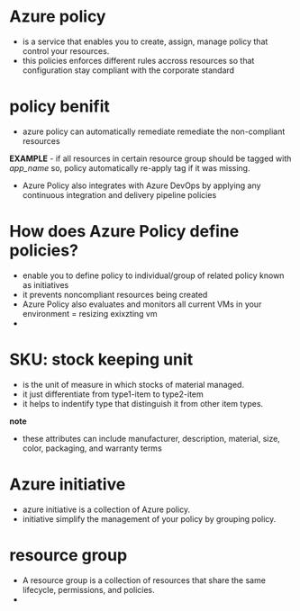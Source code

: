 # Azure policy
- is a service that enables you to create, assign, manage policy that control your resources.
- this policies enforces different rules accross resources so that configuration stay compliant with the corporate standard

# policy benifit
- azure policy can automatically remediate remediate the non-compliant resources

**EXAMPLE** - if all resources in certain resource group should be tagged with *app_name* so, policy automatically re-apply tag if it was missing.
- Azure Policy also integrates with Azure DevOps by applying any continuous integration and delivery pipeline policies

# How does Azure Policy define policies?
- enable you to define policy to individual/group of related policy known as initiatives
- it prevents noncompliant resources being created
- Azure Policy also evaluates and monitors all current VMs in your environment = resizing exixzting vm
- 

# SKU: stock keeping unit
- is the unit of measure in which stocks of material managed.
- it just differentiate from type1-item to type2-item 
- it helps to indentify type that distinguish it from other item types.

**note**
- these attributes can include manufacturer, description, material, size, color, packaging, and warranty terms

# Azure initiative
- azure initiative is a collection of Azure policy. 
- initiative simplify the management of your policy by grouping policy.

# resource group 
- A resource group is a collection of resources that share the same lifecycle, permissions, and policies.
- 
